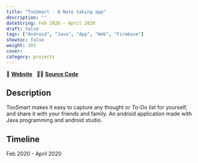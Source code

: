 ```yaml
---
title: "TooSmart - A Note taking app"
description: ""
dateString: Feb 2020 - April 2020
draft: false
tags: ["Android", "Java", "App", "Web", "Firebase"]
showtoc: false
weight: 303
cover:
category: projects
--- 
```

🔗 [**Website**](https://toosmart.ml) &nbsp; 👩‍💻 [**Source Code**](https://github.com/sajaldoes/TooSmartApp)

## Description
TooSmart makes it easy to capture any thought or To-Do list for yourself, and share it with your friends and family. An android application made with Java programming and android studio.

## Timeline
Feb 2020 - April 2020
